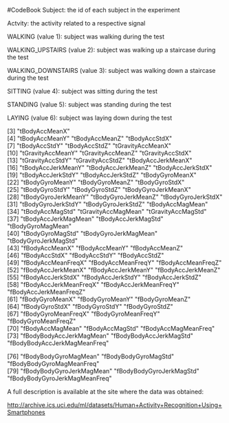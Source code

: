 #CodeBook
Subject: the id of each subject in the experiment

Actvity: the activity related to a respective signal

  WALKING (value 1): subject was walking during the test
  
  WALKING_UPSTAIRS (value 2): subject was walking up a staircase during the test
  
  WALKING_DOWNSTAIRS (value 3): subject was walking down a staircase during the test
  
  SITTING (value 4): subject was sitting during the test
  
  STANDING (value 5): subject was standing during the test
  
  LAYING (value 6): subject was laying down during the test
  
[3] "tBodyAccMeanX"               
[4] "tBodyAccMeanY"                "tBodyAccMeanZ"                "tBodyAccStdX"                
[7] "tBodyAccStdY"                 "tBodyAccStdZ"                 "tGravityAccMeanX"            
[10] "tGravityAccMeanY"             "tGravityAccMeanZ"             "tGravityAccStdX"             
[13] "tGravityAccStdY"              "tGravityAccStdZ"              "tBodyAccJerkMeanX"           
[16] "tBodyAccJerkMeanY"            "tBodyAccJerkMeanZ"            "tBodyAccJerkStdX"            
[19] "tBodyAccJerkStdY"             "tBodyAccJerkStdZ"             "tBodyGyroMeanX"              
[22] "tBodyGyroMeanY"               "tBodyGyroMeanZ"               "tBodyGyroStdX"               
[25] "tBodyGyroStdY"                "tBodyGyroStdZ"                "tBodyGyroJerkMeanX"          
[28] "tBodyGyroJerkMeanY"           "tBodyGyroJerkMeanZ"           "tBodyGyroJerkStdX"           
[31] "tBodyGyroJerkStdY"            "tBodyGyroJerkStdZ"            "tBodyAccMagMean"             
[34] "tBodyAccMagStd"               "tGravityAccMagMean"           "tGravityAccMagStd"           
[37] "tBodyAccJerkMagMean"          "tBodyAccJerkMagStd"           "tBodyGyroMagMean"            
[40] "tBodyGyroMagStd"              "tBodyGyroJerkMagMean"         "tBodyGyroJerkMagStd"         
[43] "fBodyAccMeanX"                "fBodyAccMeanY"                "fBodyAccMeanZ"               
[46] "fBodyAccStdX"                 "fBodyAccStdY"                 "fBodyAccStdZ"                
[49] "fBodyAccMeanFreqX"            "fBodyAccMeanFreqY"            "fBodyAccMeanFreqZ"           
[52] "fBodyAccJerkMeanX"            "fBodyAccJerkMeanY"            "fBodyAccJerkMeanZ"           
[55] "fBodyAccJerkStdX"             "fBodyAccJerkStdY"             "fBodyAccJerkStdZ"            
[58] "fBodyAccJerkMeanFreqX"        "fBodyAccJerkMeanFreqY"        "fBodyAccJerkMeanFreqZ"       
[61] "fBodyGyroMeanX"               "fBodyGyroMeanY"               "fBodyGyroMeanZ"              
[64] "fBodyGyroStdX"                "fBodyGyroStdY"                "fBodyGyroStdZ"               
[67] "fBodyGyroMeanFreqX"           "fBodyGyroMeanFreqY"           "fBodyGyroMeanFreqZ"          
[70] "fBodyAccMagMean"              "fBodyAccMagStd"               "fBodyAccMagMeanFreq"         
[73] "fBodyBodyAccJerkMagMean"      "fBodyBodyAccJerkMagStd"       "fBodyBodyAccJerkMagMeanFreq"

[76] "fBodyBodyGyroMagMean"         "fBodyBodyGyroMagStd"          "fBodyBodyGyroMagMeanFreq"    
[79] "fBodyBodyGyroJerkMagMean"     "fBodyBodyGyroJerkMagStd"      "fBodyBodyGyroJerkMagMeanFreq"
> 

A full description is available at the site where the data was obtained: 

http://archive.ics.uci.edu/ml/datasets/Human+Activity+Recognition+Using+Smartphones
